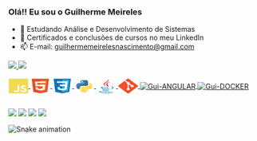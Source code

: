 ### Olá!! Eu sou o Guilherme Meireles

- 🌱 Estudando Análise e Desenvolvimento de Sistemas
- 🐾 Certificados e conclusões de cursos no meu LinkedIn
- 📫 E-mail: guilhermemeirelesnascimento@gmail.com
 <div>
  <a href="https://github.com/gui-meireles">
  <img height="150em" src="https://github-readme-stats.vercel.app/api?username=gui-meireles&show_icons=true&theme=radical&include_all_commits=true&count_private=true"/>
  <img height="120em" src="https://github-readme-stats.vercel.app/api/top-langs/?username=gui-meireles&layout=compact&langs_count=7&theme=radical"/>
</div>
<div style="display: inline_block"><br>
  <img align="center" alt="Gui-Js" height="30" width="40" src="https://raw.githubusercontent.com/devicons/devicon/master/icons/javascript/javascript-plain.svg">
  <img align="center" alt="Gui-HTML" height="30" width="40" src="https://raw.githubusercontent.com/devicons/devicon/master/icons/html5/html5-original.svg">
  <img align="center" alt="Gui-CSS" height="30" width="40" src="https://raw.githubusercontent.com/devicons/devicon/master/icons/css3/css3-original.svg">
  <img align="center" alt="Gui-PYTHON" height="30" width="40" src="https://raw.githubusercontent.com/devicons/devicon/master/icons/python/python-original.svg">
  <img align="center" alt="Gui-JAVA" height="30" width="40" src="https://raw.githubusercontent.com/devicons/devicon/master/icons/java/java-original.svg">
  <img align="center" alt="Gui-GIT" height="30" width="40" src="https://raw.githubusercontent.com/devicons/devicon/master/icons/git/git-original.svg">
  <img align="center" alt="Gui-ANGULAR" height="30" width="40" src="https://cdn.jsdelivr.net/gh/devicons/devicon/icons/angularjs/angularjs-original.svg">
  <img align="center" alt="Gui-DOCKER" height="30" width="40" src="https://cdn.jsdelivr.net/gh/devicons/devicon/icons/docker/docker-plain-wordmark.svg">
</div> 
 
  ##
<div> 
  <a href="https://instagram.com/guihmeireles" target="_blank"><img src="https://img.shields.io/badge/-Instagram-%23E4405F?style=for-the-badge&logo=instagram&logoColor=white" target="_blank"></a>
 	<a href="https://www.twitch.tv/guibatv" target="_blank"><img src="https://img.shields.io/badge/Twitch-9146FF?style=for-the-badge&logo=twitch&logoColor=white" target="_blank"></a>
  <a href = "mailto:guilhermemeirelesnascimento@gmail.com"><img src="https://img.shields.io/badge/-Gmail-%23333?style=for-the-badge&logo=gmail&logoColor=white" target="_blank"></a>
  <a href="https://www.linkedin.com/in/guilherme-m-066b6a167/" target="_blank"><img src="https://img.shields.io/badge/-LinkedIn-%230077B5?style=for-the-badge&logo=linkedin&logoColor=white" target="_blank"></a> 
 
  ![Snake animation](https://github.com/gui-meireles/gui-meireles/blob/output/github-contribution-grid-snake.svg)
 
</div>
